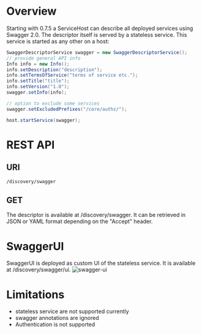 # Overview
Starting with 0.7.5 a ServiceHost can describe all deployed services using Swagger 2.0. The descriptor itself is served by a stateless service. This service is started as any other on a host:
```java
SwaggerDescriptorService swagger = new SwaggerDescriptorService();
// provide general API info
Info info = new Info();
info.setDescription("description");
info.setTermsOfService("terms of service etc.");
info.setTitle("title");
info.setVersion("1.0");
swagger.setInfo(info);

// option to exclude some services
swagger.setExcludedPrefixes("/core/authz/");

host.startService(swagger);

```

# REST API
## URI

```
/discovery/swagger
```

## GET
The descriptor is available at /discovery/swagger. It can be retrieved in JSON or YAML format depending on the "Accept" header.

# SwaggerUI
SwaggerUI is deployed as custom UI of the stateless service. It is available at /discovery/swagger/ui.
![swagger-ui](./images/swagger-ui.png)

# Limitations
* stateless service are not supported currently
* swagger annotations are ignored
* Authentication is not supported